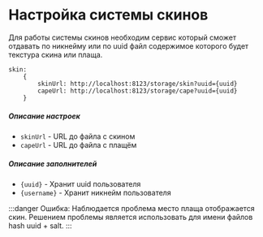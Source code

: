 # Настройка системы скинов

Для работы системы скинов необходим сервис который сможет отдавать по никнейму или по uuid файл содержимое которого будет текстура скина или плаща.

```hjson
skin:
    {
        skinUrl: http://localhost:8123/storage/skin?uuid={uuid}
        capeUrl: http://localhost:8123/storage/cape?uuid={uuid}
    }
```

##### Описание настроек
- `skinUrl` - URL до файла с скином
- `capeUrl` - URL до файла с плащём

##### Описание заполнителей

- `{uuid}` - Хранит uuid пользователя
- `{username}` - Хранит никнейм пользователя

:::danger Ошибка:
Наблюдается проблема место плаща отображается скин. Решением проблемы является использовать для имени файлов hash uuid + salt.
:::